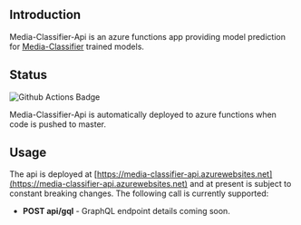 ## Introduction
Media-Classifier-Api is an azure functions app providing model prediction for [Media-Classifier](https://github.com/allanwright/media-classifier) trained models.

## Status
![Github Actions Badge](https://github.com/allanwright/media-classifier-api/workflows/azure%20functions/badge.svg)

Media-Classifier-Api is automatically deployed to azure functions when code is pushed to master.

## Usage
The api is deployed at [https://media-classifier-api.azurewebsites.net](https://media-classifier-api.azurewebsites.net) and at present is subject to constant breaking changes.  The following call is currently supported:

* **POST api/gql** - GraphQL endpoint details coming soon.